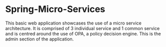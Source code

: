 # Spring-Micro-Services
This basic web application showcases the use of a micro service architecture. It is comprised of 3 individual service and 1 common service and is centred around the use of OPA, a policy decision engine.
This is the admin section of the application.
